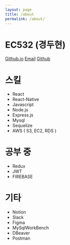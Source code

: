 ```yaml
---
layout: page
title: /about
permalink: /about/
---
```


# EC532 (경두현)

[Github.io](kyung-douhyun.github.io)
[Email](douhyun.kyung@gmail.com)
[Github](https://github.com/Kyung-Douhyun)

# 스킬

- React
- React-Native
- Javascript
- Node.js
- Express.js
- Mysql
- Sequelize
- AWS ( S3, EC2, RDS )

# 공부 중

- Redux
- JWT
- FIREBASE

# 기타

- Notion
- Slack
- Figma
- MySqlWorkBench
- DBeaver
- Postman
